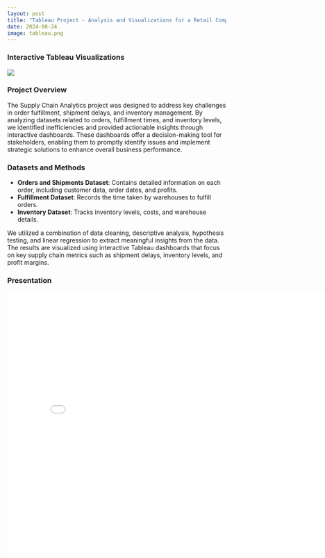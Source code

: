 ```yaml
---
layout: post
title: "Tableau Project - Analysis and Visualizations for a Retail Company"
date: 2024-08-24
image: tableau.png
---
```



### Interactive Tableau Visualizations

<!-- Tableau Visualization Embed -->
<div class='tableauPlaceholder' id='viz1724457803874' style='position: relative'>
    <noscript>
        <a href='#'>
            <img alt=' ' src='https://public.tableau.com/static/images/Su/SupplyChainandOperationsProject/GrossSalesbyProductDepartment/1_rss.png' style='border: none' />
        </a>
    </noscript>
    <object class='tableauViz' style='display:none;'>
        <param name='host_url' value='https%3A%2F%2Fpublic.tableau.com%2F' />
        <param name='embed_code_version' value='3' />
        <param name='site_root' value=''/>
        <param name='name' value='SupplyChainandOperationsProject/GrossSalesbyProductDepartment' />
        <param name='tabs' value='yes' />
        <param name='toolbar' value='yes' />
        <param name='static_image' value='https://public.tableau.com/static/images/Su/SupplyChainandOperationsProject/GrossSalesbyProductDepartment/1.png' />
        <param name='animate_transition' value='yes' />
        <param name='display_static_image' value='yes' />
        <param name='display_spinner' value='yes' />
        <param name='display_overlay' value='yes' />
        <param name='display_count' value='yes' />
        <param name='language' value='en-US' />
    </object>
</div>

<script type='text/javascript'>
    var divElement = document.getElementById('viz1724457803874');
    var vizElement = divElement.getElementsByTagName('object')[0];
    vizElement.style.width='100%';vizElement.style.height=(divElement.offsetWidth*0.75)+'px';
    var scriptElement = document.createElement('script');
    scriptElement.src = 'https://public.tableau.com/javascripts/api/viz_v1.js';
    vizElement.parentNode.insertBefore(scriptElement, vizElement);
</script>

### Project Overview

The Supply Chain Analytics project was designed to address key challenges in order fulfillment, shipment delays, and inventory management. By analyzing datasets related to orders, fulfillment times, and inventory levels, we identified inefficiencies and provided actionable insights through interactive dashboards. These dashboards offer a decision-making tool for stakeholders, enabling them to promptly identify issues and implement strategic solutions to enhance overall business performance.

### Datasets and Methods

- **Orders and Shipments Dataset**: Contains detailed information on each order, including customer data, order dates, and profits.
- **Fulfillment Dataset**: Records the time taken by warehouses to fulfill orders.
- **Inventory Dataset**: Tracks inventory levels, costs, and warehouse details.

We utilized a combination of data cleaning, descriptive analysis, hypothesis testing, and linear regression to extract meaningful insights from the data. The results are visualized using interactive Tableau dashboards that focus on key supply chain metrics such as shipment delays, inventory levels, and profit margins.

### Presentation
<div class="pdf-embed-container">
    <iframe src="/posts/assets/pdf/DataVisualizationProject.pdf#toolbar=0" width="800" height="600" style="border: none;"></iframe>
</div>
